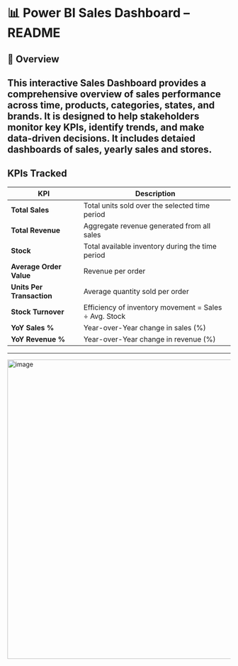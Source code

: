 

# 📊 Power BI Sales Dashboard – README

## 🧾 Overview

This interactive **Sales Dashboard** provides a comprehensive overview of sales performance across time, products, categories, states, and brands. It is designed to help stakeholders monitor key KPIs, identify trends, and make data-driven decisions.
It includes detaied dashboards of sales, yearly sales and stores.
---

##  KPIs Tracked

| KPI                       | Description                                           |
| ------------------------- | ----------------------------------------------------- |
| **Total Sales**           | Total units sold over the selected time period        |
| **Total Revenue**         | Aggregate revenue generated from all sales            |
| **Stock**                 | Total available inventory during the time period      |
| **Average Order Value**   | Revenue per order                                     |
| **Units Per Transaction** | Average quantity sold per order                       |
| **Stock Turnover**        | Efficiency of inventory movement = Sales ÷ Avg. Stock |
| **YoY Sales %**           | Year-over-Year change in sales (%)                    |
| **YoY Revenue %**         | Year-over-Year change in revenue (%)                  |

---

<img width="1211" height="676" alt="image" src="https://github.com/user-attachments/assets/af684b73-48bd-4e7b-9e12-68ee425b75c6" />





